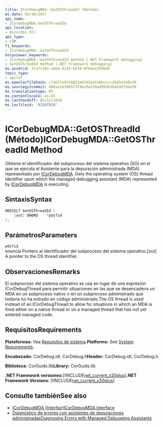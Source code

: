 ```yaml
---
title: ICorDebugMDA::GetOSThreadId (Método)
ms.date: 03/30/2017
api_name:
- ICorDebugMDA.GetOSThreadId
api_location:
- mscordbi.dll
api_type:
- COM
f1_keywords:
- ICorDebugMDA::GetOSThreadId
helpviewer_keywords:
- ICorDebugMDA::GetOSThreadId method [.NET Framework debugging]
- GetOSThreadId method [.NET Framework debugging]
ms.assetid: 7ca7c364-ade4-4219-b434-9f6ae2359be6
topic_type:
- apiref
ms.openlocfilehash: c7ab77e9316023a97d2eafe8bcccc2b45e240cd0
ms.sourcegitcommit: 488aced39b5f374bc0a139a4993616a54d15baf0
ms.translationtype: MT
ms.contentlocale: es-ES
ms.lasthandoff: 05/12/2020
ms.locfileid: "83207826"
---
```

# <a name="icordebugmdagetosthreadid-method"></a><span data-ttu-id="ef26a-102">ICorDebugMDA::GetOSThreadId (Método)</span><span class="sxs-lookup"><span data-stu-id="ef26a-102">ICorDebugMDA::GetOSThreadId Method</span></span>
<span data-ttu-id="ef26a-103">Obtiene el identificador del subproceso del sistema operativo (SO) en el que se ejecuta el Asistente para la depuración administrada (MDA) representado por [ICorDebugMDA](icordebugmda-interface.md) .</span><span class="sxs-lookup"><span data-stu-id="ef26a-103">Gets the operating system (OS) thread identifier upon which the managed debugging assistant (MDA) represented by [ICorDebugMDA](icordebugmda-interface.md) is executing.</span></span>  
  
## <a name="syntax"></a><span data-ttu-id="ef26a-104">Sintaxis</span><span class="sxs-lookup"><span data-stu-id="ef26a-104">Syntax</span></span>  
  
```cpp  
HRESULT GetOSThreadId (  
    [out] DWORD    *pOsTid  
);  
```  
  
## <a name="parameters"></a><span data-ttu-id="ef26a-105">Parámetros</span><span class="sxs-lookup"><span data-stu-id="ef26a-105">Parameters</span></span>  
 `pOsTid`  
 <span data-ttu-id="ef26a-106">enuncia Puntero al identificador del subproceso del sistema operativo.</span><span class="sxs-lookup"><span data-stu-id="ef26a-106">[out] A pointer to the OS thread identifier.</span></span>  
  
## <a name="remarks"></a><span data-ttu-id="ef26a-107">Observaciones</span><span class="sxs-lookup"><span data-stu-id="ef26a-107">Remarks</span></span>  
 <span data-ttu-id="ef26a-108">El subproceso del sistema operativo se usa en lugar de una expresión ICorDebugThread para permitir situaciones en las que se desencadena un MDA en un subproceso nativo o en un subproceso administrado que todavía no ha entrado en código administrado.</span><span class="sxs-lookup"><span data-stu-id="ef26a-108">The OS thread is used instead of an ICorDebugThread to allow for situations in which an MDA is fired either on a native thread or on a managed thread that has not yet entered managed code.</span></span>  
  
## <a name="requirements"></a><span data-ttu-id="ef26a-109">Requisitos</span><span class="sxs-lookup"><span data-stu-id="ef26a-109">Requirements</span></span>  
 <span data-ttu-id="ef26a-110">**Plataformas:** Vea [Requisitos de sistema](../../get-started/system-requirements.md).</span><span class="sxs-lookup"><span data-stu-id="ef26a-110">**Platforms:** See [System Requirements](../../get-started/system-requirements.md).</span></span>  
  
 <span data-ttu-id="ef26a-111">**Encabezado:** CorDebug.idl, CorDebug.h</span><span class="sxs-lookup"><span data-stu-id="ef26a-111">**Header:** CorDebug.idl, CorDebug.h</span></span>  
  
 <span data-ttu-id="ef26a-112">**Biblioteca:** CorGuids.lib</span><span class="sxs-lookup"><span data-stu-id="ef26a-112">**Library:** CorGuids.lib</span></span>  
  
 <span data-ttu-id="ef26a-113">**.NET Framework versiones:**[!INCLUDE[net_current_v20plus](../../../../includes/net-current-v20plus-md.md)]</span><span class="sxs-lookup"><span data-stu-id="ef26a-113">**.NET Framework Versions:** [!INCLUDE[net_current_v20plus](../../../../includes/net-current-v20plus-md.md)]</span></span>  
  
## <a name="see-also"></a><span data-ttu-id="ef26a-114">Consulte también</span><span class="sxs-lookup"><span data-stu-id="ef26a-114">See also</span></span>

- [<span data-ttu-id="ef26a-115">ICorDebugMDA (Interfaz)</span><span class="sxs-lookup"><span data-stu-id="ef26a-115">ICorDebugMDA Interface</span></span>](icordebugmda-interface.md)
- [<span data-ttu-id="ef26a-116">Diagnóstico de errores con asistentes de depuraciones administradas</span><span class="sxs-lookup"><span data-stu-id="ef26a-116">Diagnosing Errors with Managed Debugging Assistants</span></span>](../../debug-trace-profile/diagnosing-errors-with-managed-debugging-assistants.md)
